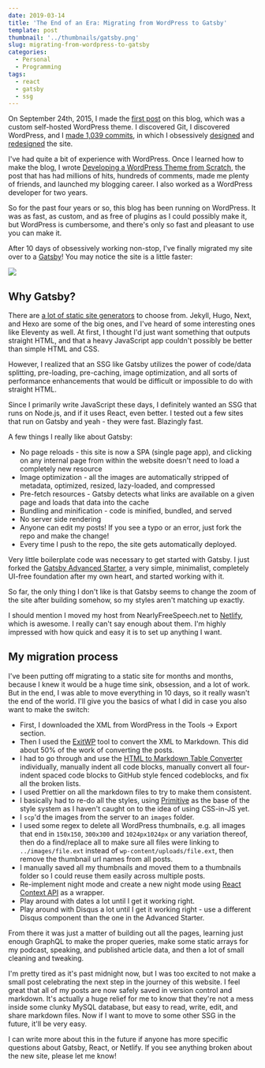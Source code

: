 ```yaml
---
date: 2019-03-14
title: 'The End of an Era: Migrating from WordPress to Gatsby'
template: post
thumbnail: '../thumbnails/gatsby.png'
slug: migrating-from-wordpress-to-gatsby
categories:
  - Personal
  - Programming
tags:
  - react
  - gatsby
  - ssg
---
```


On September 24th, 2015, I made the [first post](/getting-started-with-git) on this blog, which was a custom self-hosted WordPress theme. I discovered Git, I discovered WordPress, and I [made 1,039 commits](https://github.com/taniarascia/oblate), in which I obsessively [designed](https://www.taniarascia.com/version-2-0-website-redesign-863-commits-later) and [redesigned](https://www.taniarascia.com/website-redesign-version-4-0) the site.

I've had quite a bit of experience with WordPress. Once I learned how to make the blog, I wrote [Developing a WordPress Theme from Scratch](/developing-a-wordpress-theme-from-scratch), the post that has had millions of hits, hundreds of comments, made me plenty of friends, and launched my blogging career. I also worked as a WordPress developer for two years.

So for the past four years or so, this blog has been running on WordPress. It was as fast, as custom, and as free of plugins as I could possibly make it, but WordPress is cumbersome, and there's only so fast and pleasant to use you can make it.

After 10 days of obsessively working non-stop, I've finally migrated my site over to a [Gatsby](https://www.gatsbyjs.org/)! You may notice the site is a little faster:

![](../images/speed.png)

## Why Gatsby?

There are [a lot of static site generators](https://www.staticgen.com/) to choose from. Jekyll, Hugo, Next, and Hexo are some of the big ones, and I've heard of some interesting ones like Eleventy as well. At first, I thought I'd just want something that outputs straight HTML, and that a heavy JavaScript app couldn't possibly be better than simple HTML and CSS.

However, I realized that an SSG like Gatsby utilizes the power of code/data splitting, pre-loading, pre-caching, image optimization, and all sorts of performance enhancements that would be difficult or impossible to do with straight HTML.

Since I primarily write JavaScript these days, I definitely wanted an SSG that runs on Node.js, and if it uses React, even better. I tested out a few sites that run on Gatsby and yeah - they were fast. Blazingly fast.

A few things I really like about Gatsby:

- No page reloads - this site is now a SPA (single page app), and clicking on any internal page from within the website doesn't need to load a completely new resource
- Image optimization - all the images are automatically stripped of metadata, optimized, resized, lazy-loaded, and compressed
- Pre-fetch resources - Gatsby detects what links are available on a given page and loads that data into the cache
- Bundling and minification - code is minified, bundled, and served
- No server side rendering 
- Anyone can edit my posts! If you see a typo or an error, just fork the repo and make the change!
- Every time I push to the repo, the site gets automatically deployed.

Very little boilerplate code was necessary to get started with Gatsby. I just forked the [Gatsby Advanced Starter](https://github.com/vagr9k/gatsby-advanced-starter/), a very simple, minimalist, completely UI-free foundation after my own heart, and started working with it.

So far, the only thing I don't like is that Gatsby seems to change the zoom of the site after building somehow, so my styles aren't matching up exactly.

I should mention I moved my host from NearlyFreeSpeech.net to [Netlify](https://www.netlify.com/), which is awesome. I really can't say enough about them. I'm highly impressed with how quick and easy it is to set up anything I want. 

## My migration process

I've been putting off migrating to a static site for months and months, because I knew it would be a huge time sink, obsession, and a lot of work. But in the end, I was able to move everything in 10 days, so it really wasn't the end of the world. I'll give you the basics of what I did in case you also want to make the switch:

- First, I downloaded the XML from WordPress in the Tools -> Export section. 
- Then I used the [ExitWP](https://github.com/thomasf/exitwp) tool to convert the XML to Markdown. This did about 50% of the work of converting the posts.
- I had to go through and use the [HTML to Markdown Table Converter](https://jmalarcon.github.io/markdowntables/) individually, manually indent all code blocks, manually convert all four-indent spaced code blocks to GitHub style fenced codeblocks, and fix all the broken lists.
- I used Prettier on all the markdown files to try to make them consistent.
- I basically had to re-do all the styles, using [Primitive](https://taniarascia.github.io/primitive) as the base of the style system as I haven't caught on to the idea of using CSS-in-JS yet.
- I `scp`'d the images from the server to an `images` folder.
- I used some regex to delete all WordPress thumbnails, e.g. all images that end in `150x150`, `300x300` and `1024px1024px` or any variation thereof, then do a find/replace all to make sure all files were linking to `../images/file.ext` instead of `wp-content/uploads/file.ext`, then remove the thumbnail url names from all posts.
- I manually saved all my thumbnails and moved them to a thumbnails folder so I could reuse them easily across multiple posts.
- Re-implement night mode and create a new night mode using [React Context API](https://www.gatsbyjs.org/blog/2019-01-31-using-react-context-api-with-gatsby/) as a wrapper.
- Play around with dates a lot until I get it working right.
- Play around with Disqus a lot until I get it working right - use a different Disqus component than the one in the Advanced Starter.

From there it was just a matter of building out all the pages, learning just enough GraphQL to make the proper queries, make some static arrays for my podcast, speaking, and published article data, and then a lot of small cleaning and tweaking.

I'm pretty tired as it's past midnight now, but I was too excited to not make a small post celebrating the next step in the journey of this website. I feel great that all of my posts are now safely saved in version control and markdown. It's actually a huge relief for me to know that they're not a mess inside some clunky MySQL database, but easy to read, write, edit, and share markdown files. Now if I want to move to some other SSG in the future, it'll be very easy.

I can write more about this in the future if anyone has more specific questions about Gatsby, React, or Netlify. If you see anything broken about the new site, please let me know!
